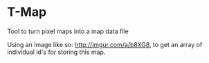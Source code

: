 # T-Map
Tool to turn pixel maps into a map data file

Using an image like so: http://imgur.com/a/b8XG8, to get an array of individual id's for storing this map.
